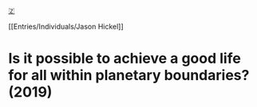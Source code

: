 [🇿](zotero://select/library/items/X2GKVCSU)

[[Entries/Individuals/Jason Hickel]] 
# Is it possible to achieve a good life for all within planetary boundaries? (2019)


